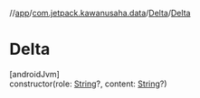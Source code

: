 //[app](../../../index.md)/[com.jetpack.kawanusaha.data](../index.md)/[Delta](index.md)/[Delta](-delta.md)

# Delta

[androidJvm]\
constructor(role: [String](https://kotlinlang.org/api/latest/jvm/stdlib/kotlin/-string/index.html)?, content: [String](https://kotlinlang.org/api/latest/jvm/stdlib/kotlin/-string/index.html)?)
